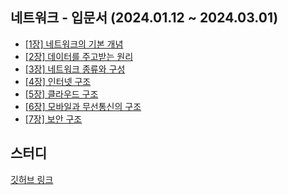 ## 네트워크 - 입문서 (2024.01.12 ~ 2024.03.01)

- [[1장] 네트워크의 기본 개념](01_네트워크의_기본개념.md)
- [[2장] 데이터를 주고받는 원리](02_데이터_주고받는_원리.md)
- [[3장] 네트워크 종류와 구성](03_네트워크_종류와_구성.md)
- [[4장] 인터넷 구조](04_인터넷_구조.md)
- [[5장] 클라우드 구조](05_클라우드_구조.md)
- [[6장] 모바일과 무선통신의 구조](06_모바일과_무선통신의_구조.md)
- [[7장] 보안 구조](07_보안_구조.md)

## 스터디

[깃허브 링크](https://github.com/team-imad-study/study-question?tab=readme-ov-file#%EB%84%A4%ED%8A%B8%EC%9B%8C%ED%81%AC---%EC%9E%85%EB%AC%B8%EC%84%9C-20240112--20240301)